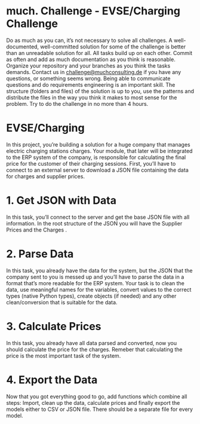 # much. Challenge - EVSE/Charging Challenge

Do as much as you can, it’s not necessary to solve all challenges. A well-documented, well-committed solution for some of
the challenge is better than an unreadable solution for all.
All tasks build up on each other. Commit as often and add as much documentation as you think is reasonable. Organize your
repository and your branches as you think the tasks demands.
Contact us in challenge@muchconsulting.de if you have any questions, or something seems wrong. Being able to communicate
questions and do requirements engineering is an important skill.
The structure (folders and files) of the solution is up to you, use the patterns and distribute the files in the way you think it makes
to most sense for the problem.
Try to do the challenge in no more than 4 hours.

# EVSE/Charging

In this project, you’re building a solution for a huge company that manages electric charging stations charges. Your module, that
later will be integrated to the ERP system of the company, is responsible for calculating the final price for the customer of their
charging sessions.
First, you’ll have to connect to an external server to download a JSON file containing the data for charges and supplier prices.

# 1. Get JSON with Data
In this task, you’ll connect to the server and get the base JSON file with all information. In the root structure of the JSON you will
have the Supplier Prices and the Charges .

# 2. Parse Data
In this task, you already have the data for the system, but the JSON that the company sent to you is messed up and you’ll have to
parse the data in a format that’s more readable for the ERP system. Your task is to clean the data, use meaningful names for the
variables, convert values to the correct types (native Python types), create objects (if needed) and any other clean/conversion that
is suitable for the data.

# 3. Calculate Prices
In this task, you already have all data parsed and converted, now you should calculate the price for the charges. Remeber that
calculating the price is the most important task of the system.

# 4. Export the Data
Now that you got everything good to go, add functions which combine all steps: Import, clean up the data, calculate prices and
finally export the models either to CSV or JSON file. There should be a separate file for every model.